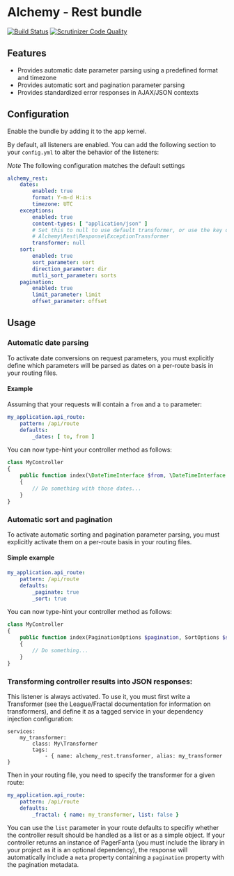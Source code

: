 # Alchemy - Rest bundle

[![Build Status](https://travis-ci.org/alchemy-fr/rest-bundle.svg?branch=master)](https://travis-ci.org/alchemy-fr/rest-bundle)
[![Scrutinizer Code Quality](https://scrutinizer-ci.com/g/alchemy-fr/rest-bundle/badges/quality-score.png?b=master)](https://scrutinizer-ci.com/g/alchemy-fr/rest-bundle/?branch=master)

## Features

- Provides automatic date parameter parsing using a predefined format and timezone
- Provides automatic sort and pagination parameter parsing
- Provides standardized error responses in AJAX/JSON contexts

## Configuration

Enable the bundle by adding it to the app kernel.

By default, all listeners are enabled. You can add the following section to your `config.yml` to alter the behavior
of the listeners:

*Note* The following configuration matches the default settings

```yml
alchemy_rest:
    dates:
        enabled: true
        format: Y-m-d H:i:s
        timezone: UTC
    exceptions:
        enabled: true
        content-types: [ "application/json" ]
        # Set this to null to use default transformer, or use the key of a service implementing
        # Alchemy\Rest\Response\ExceptionTransformer
        transformer: null
    sort:
        enabled: true
        sort_parameter: sort
        direction_parameter: dir
        mutli_sort_parameter: sorts
    pagination:
        enabled: true
        limit_parameter: limit
        offset_parameter: offset
```

## Usage

### Automatic date parsing

To activate date conversions on request parameters, you must explicitly define which parameters will be parsed as dates
on a per-route basis in your routing files.

#### Example

Assuming that your requests will contain a `from` and a `to` parameter:

```yml
my_application.api_route:
    pattern: /api/route
    defaults:
        _dates: [ to, from ]
```

You can now type-hint your controller method as follows:
 
```php
class MyController 
{
    public function index(\DateTimeInterface $from, \DateTimeInterface $to) 
    {
        // Do something with those dates...    
    }
}
```

### Automatic sort and pagination

To activate automatic sorting and pagination parameter parsing, you must explicitly activate them on a per-route basis
in your routing files.

#### Simple example

```yml
my_application.api_route:
    pattern: /api/route
    defaults:
        _paginate: true
        _sort: true
```

You can now type-hint your controller method as follows:
 
```php
class MyController 
{
    public function index(PaginationOptions $pagination, SortOptions $sort) 
    {
        // Do something...    
    }
}
```

### Transforming controller results into JSON responses:

This listener is always activated. To use it, you must first write a Transformer (see the League/Fractal documentation
for information on transformers), and define it as a tagged service in your dependency injection configuration:

```
services:
    my_transformer:
        class: My\Transformer
        tags: 
            - { name: alchemy_rest.transformer, alias: my_transformer }
```

Then in your routing file, you need to specify the transformer for a given route:

```yml
my_application.api_route:
    pattern: /api/route
    defaults:
        _fractal: { name: my_transformer, list: false }
```

You can use the `list` parameter in your route defaults to specifiy whether the controller result should be handled
as a list or as a simple object. If your controller returns an instance of PagerFanta (you must include the library
in your project as it is an optional dependency), the response will automatically include a `meta` property containing
a `pagination` property with the pagination metadata.
